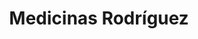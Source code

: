 ---
title: "Medicinas Rodríguez"
url: /dulce-nombre-de-culmi/medicinas-rodriguez/
shop: farmacia
---